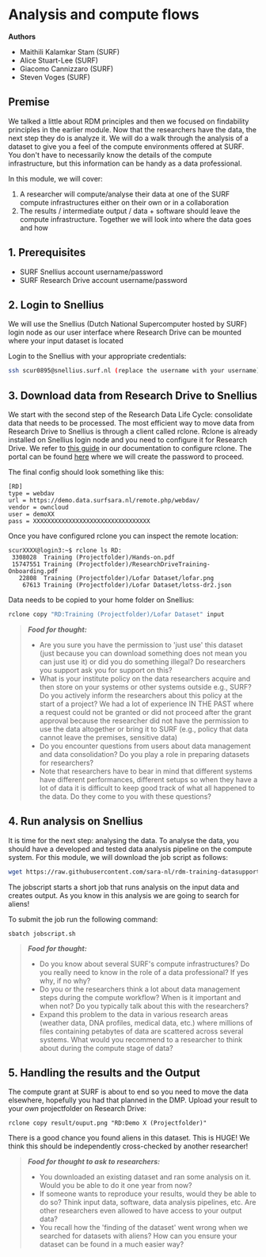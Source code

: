 # Analysis and compute flows

**Authors**
- Maithili Kalamkar Stam (SURF)
- Alice Stuart-Lee (SURF)
- Giacomo Cannizzaro (SURF)
- Steven Voges (SURF)

## Premise
We talked a little about RDM principles and then we focused on findability principles in the earlier module. Now that the researchers have the data, the next step they do is analyze it. We will do a walk through the analysis of a dataset to give you a feel of the compute environments offered at SURF. You don't have to necessarily know the details of the compute infrastructure, but this information can be handy as a data professional.

In this module, we will cover:

1. A researcher will compute/analyse their data at one of the SURF compute infrastructures either on their own or in a collaboration
2. The results / intermediate output / data + software should leave the compute infrastructure. Together we will look into where the data goes and how

## 1. Prerequisites

- SURF Snellius account username/password
- SURF Research Drive account username/password

## 2. Login to Snellius

We will use the Snellius (Dutch National Supercomputer hosted by SURF) login node as our user interface where Research Drive can be mounted where your input dataset is located

Login to the Snellius with your appropriate credentials:

```sh
ssh scur0895@snellius.surf.nl (replace the username with your username)
```

## 3. Download data from Research Drive to Snellius

We start with the second step of the Research Data Life Cycle: consolidate data that needs to be processed. The most efficient way to move data from Research Drive to Snellius is through a client called rclone. Rclone is already installed on Snellius login node and you need to configure it for Research Drive. We refer to [this guide](https://wiki.surfnet.nl/display/RDRIVE/Access+Research+Drive+via+Rclone) in our documentation to configure rclone. The portal can be found [here](https://demo.data.surfsara.nl) where we will create the password to proceed.

The final config should look something like this:

```
[RD]
type = webdav
url = https://demo.data.surfsara.nl/remote.php/webdav/
vendor = owncloud
user = demoXX
pass = XXXXXXXXXXXXXXXXXXXXXXXXXXXXXXXXX
```

Once you have configured rclone you can inspect the remote location:

```
scurXXXX@login3:~$ rclone ls RD:
 3308028  Training (Projectfolder)/Hands-on.pdf
 15747551 Training (Projectfolder)/ResearchDriveTraining-Onboarding.pdf
   22808  Training (Projectfolder)/Lofar Dataset/lofar.png
    67613 Training (Projectfolder)/Lofar Dataset/lotss-dr2.json
```

Data needs to be copied to your home folder on Snellius:

```sh
rclone copy "RD:Training (Projectfolder)/Lofar Dataset" input
```

> **_Food for thought:_**
> * Are you sure you have the permission to 'just use' this dataset (just because you can download something does not mean you can just use it) or did you do something illegal? Do researchers you support ask you for support on this? 
> * What is your institute policy on the data researchers acquire and then store on your systems or other systems outside e.g., SURF? Do you actively inform the researchers about this policy at the start of a project? We had a lot of experience IN THE PAST where a request could not be granted or did not proceed after the grant approval because the researcher did not have the permission to use the data altogether or bring it to SURF (e.g., policy that data cannot leave the premises, sensitive data)
> * Do you encounter questions from users about data management and data consolidation? Do you play a role in preparing datasets for researchers?
> * Note that researchers have to bear in mind that different systems have different performances, different setups so when they have a lot of data it is difficult to keep good track of what all happened to the data. Do they come to you with these questions?

## 4. Run analysis on Snellius
It is time for the next step: analysing the data. To analyse the data, you should have a developed and tested data analysis pipeline on the compute system. For this module, we will download the job script as follows: 

```sh
wget https://raw.githubusercontent.com/sara-nl/rdm-training-datasupporters-april-2024/main/Analysis-and-compute-flows/jobscript.sh
```

The jobscript starts a short job that runs analysis on the input data and creates output. As you know in this analysis we are going to search for aliens!

To submit the job run the following command:

```
sbatch jobscript.sh 
```

> **_Food for thought:_**
>
> * Do you know about several SURF's compute infrastructures? Do you really need to know in the role of a data professional? If yes why, if no why? 
> * Do you or the researchers think a lot about data management steps during the compute workflow?
When is it important and when not? Do you typically talk about this with the researchers?
> * Expand this problem to the data in various research areas (weather data, DNA profiles, medical data, etc.) where millions of files containing petabytes of data are scattered across several systems. What would you recommend to a researcher to think about during the compute stage of data?

## 5. Handling the results and the Output
The compute grant at SURF is about to end so you need to move the data elsewhere, hopefully you had that planned in the DMP. Upload your result to your _own_ projectfolder on Research Drive:

```
rclone copy result/ouput.png "RD:Demo X (Projectfolder)"
```
There is a good chance you found aliens in this dataset. This is HUGE! We think this should be independently cross-checked by another researcher!

> **_Food for thought to ask to researchers:_**
> * You downloaded an existing dataset and ran some analysis on it. Would you be able to do it one year from now?
> * If someone wants to reproduce your results, would they be able to do so? Think input data, software, data analysis pipelines, etc. Are other researchers even allowed to have access to your output data?
> * You recall how the 'finding of the dataset' went wrong when we searched for datasets with aliens? How can you ensure your dataset can be found in a much easier way?
